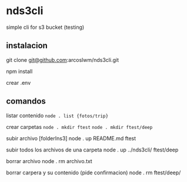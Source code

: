 # nds3cli
simple cli for s3 bucket (testing)


## instalacion

git clone git@github.com:arcoslwm/nds3cli.git

npm install

crear .env



## comandos

listar contenido
```node . list {fotos/trip}```


crear carpetas
```node . mkdir ftest```
```node . mkdir ftest/deep```

subir archivo <fileOrFolder> [folderIns3]
node . up README.md ftest

subir todos los archivos de una carpeta
node . up ../nds3cli/ ftest/deep

borrar archivo
node . rm archivo.txt

borrar carpera y su contenido (pide confirmacion)
node . rm ftest/deep/
